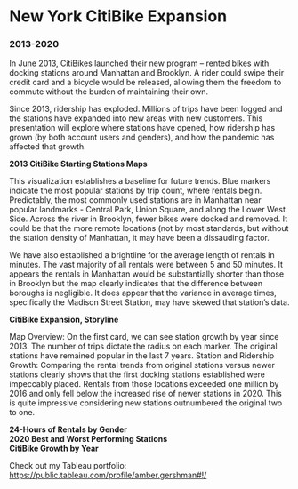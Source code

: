 <h1>New York CitiBike Expansion</h1>
<h3>2013-2020</h3>

In June 2013, CitiBikes launched their new program – rented bikes with docking stations around Manhattan and Brooklyn. A rider could swipe their credit card and a bicycle would be released, allowing them the freedom to commute without the burden of maintaining their own. 

Since 2013, ridership has exploded. Millions of trips have been logged and the stations have expanded into new areas with new customers. This presentation will explore where stations have opened, how ridership has grown (by both account users and genders), and how the pandemic has affected that growth.

<b>2013 CitiBike Starting Stations Maps</b>

This visualization establishes a baseline for future trends. Blue markers indicate the most popular stations by trip count, where rentals begin. Predictably, the most commonly used stations are in Manhattan near popular landmarks - Central Park, Union Square, and along the Lower West Side. Across the river in Brooklyn, fewer bikes were docked and removed. It could be that the more remote locations (not by most standards, but without the station density of Manhattan, it may have been a dissauding factor. 

We have also established a brightline for the average length of rentals in minutes. The vast majority of all rentals were between 5 and 50 minutes. It appears the rentals in Manhattan would be substantially shorter than those in Brooklyn but the map clearly indicates that the difference between boroughs is negligible. It does appear that the variance in average times, specifically the Madison Street Station, may have skewed that station’s data. 

<b>CitiBike Expansion, Storyline</b>

Map Overview: On the first card, we can see station growth by year since 2013. The number of trips dictate the radius on each marker. The original stations have remained popular in the last 7 years. 
Station and Ridership Growth: Comparing the rental trends from original stations versus newer stations clearly shows that the first docking stations established were impeccably placed. Rentals from those locations exceeded one million by 2016 and only fell below the increased rise of newer stations in 2020. This is quite impressive considering new stations outnumbered the original two to one. 


<b>24-Hours of Rentals by Gender</b><br>
<b>2020 Best and Worst Performing Stations</b><br>
<b>CitiBike Growth by Year</b><br>


Check out my Tableau portfolio: https://public.tableau.com/profile/amber.gershman#!/
